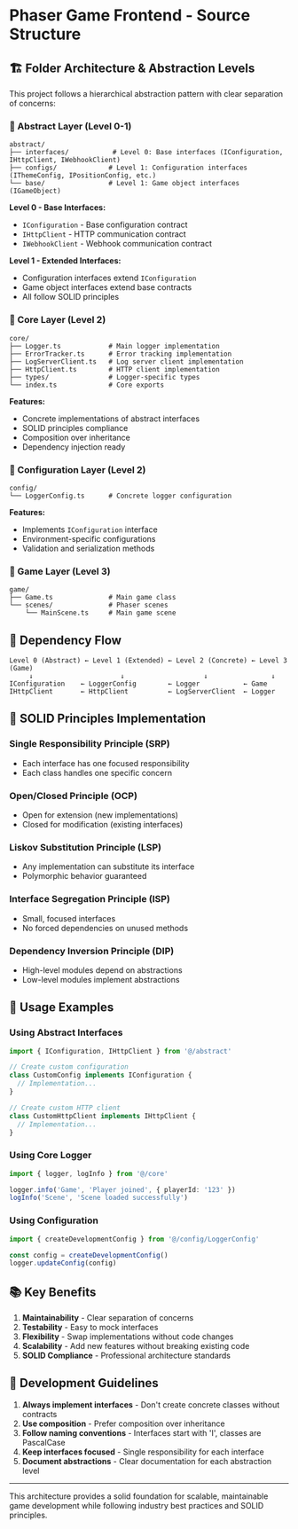 # Phaser Game Frontend - Source Structure

## 🏗️ **Folder Architecture & Abstraction Levels**

This project follows a hierarchical abstraction pattern with clear separation of concerns:

### **📁 Abstract Layer (Level 0-1)**
```
abstract/
├── interfaces/           # Level 0: Base interfaces (IConfiguration, IHttpClient, IWebhookClient)
├── configs/             # Level 1: Configuration interfaces (IThemeConfig, IPositionConfig, etc.)
└── base/                # Level 1: Game object interfaces (IGameObject)
```

**Level 0 - Base Interfaces:**
- `IConfiguration` - Base configuration contract
- `IHttpClient` - HTTP communication contract
- `IWebhookClient` - Webhook communication contract

**Level 1 - Extended Interfaces:**
- Configuration interfaces extend `IConfiguration`
- Game object interfaces extend base contracts
- All follow SOLID principles

### **📁 Core Layer (Level 2)**
```
core/
├── Logger.ts            # Main logger implementation
├── ErrorTracker.ts      # Error tracking implementation
├── LogServerClient.ts   # Log server client implementation
├── HttpClient.ts        # HTTP client implementation
├── types/               # Logger-specific types
└── index.ts             # Core exports
```

**Features:**
- Concrete implementations of abstract interfaces
- SOLID principles compliance
- Composition over inheritance
- Dependency injection ready

### **📁 Configuration Layer (Level 2)**
```
config/
└── LoggerConfig.ts      # Concrete logger configuration
```

**Features:**
- Implements `IConfiguration` interface
- Environment-specific configurations
- Validation and serialization methods

### **📁 Game Layer (Level 3)**
```
game/
├── Game.ts              # Main game class
└── scenes/              # Phaser scenes
    └── MainScene.ts     # Main game scene
```

## 🔄 **Dependency Flow**

```
Level 0 (Abstract) ← Level 1 (Extended) ← Level 2 (Concrete) ← Level 3 (Game)
     ↓                      ↓                    ↓                ↓
IConfiguration    ← LoggerConfig        ← Logger           ← Game
IHttpClient       ← HttpClient          ← LogServerClient  ← Logger
```

## 🎯 **SOLID Principles Implementation**

### **Single Responsibility Principle (SRP)**
- Each interface has one focused responsibility
- Each class handles one specific concern

### **Open/Closed Principle (OCP)**
- Open for extension (new implementations)
- Closed for modification (existing interfaces)

### **Liskov Substitution Principle (LSP)**
- Any implementation can substitute its interface
- Polymorphic behavior guaranteed

### **Interface Segregation Principle (ISP)**
- Small, focused interfaces
- No forced dependencies on unused methods

### **Dependency Inversion Principle (DIP)**
- High-level modules depend on abstractions
- Low-level modules implement abstractions

## 🚀 **Usage Examples**

### **Using Abstract Interfaces**
```typescript
import { IConfiguration, IHttpClient } from '@/abstract'

// Create custom configuration
class CustomConfig implements IConfiguration {
  // Implementation...
}

// Create custom HTTP client
class CustomHttpClient implements IHttpClient {
  // Implementation...
}
```

### **Using Core Logger**
```typescript
import { logger, logInfo } from '@/core'

logger.info('Game', 'Player joined', { playerId: '123' })
logInfo('Scene', 'Scene loaded successfully')
```

### **Using Configuration**
```typescript
import { createDevelopmentConfig } from '@/config/LoggerConfig'

const config = createDevelopmentConfig()
logger.updateConfig(config)
```

## 📚 **Key Benefits**

1. **Maintainability** - Clear separation of concerns
2. **Testability** - Easy to mock interfaces
3. **Flexibility** - Swap implementations without code changes
4. **Scalability** - Add new features without breaking existing code
5. **SOLID Compliance** - Professional architecture standards

## 🔧 **Development Guidelines**

1. **Always implement interfaces** - Don't create concrete classes without contracts
2. **Use composition** - Prefer composition over inheritance
3. **Follow naming conventions** - Interfaces start with 'I', classes are PascalCase
4. **Keep interfaces focused** - Single responsibility for each interface
5. **Document abstractions** - Clear documentation for each abstraction level

---

This architecture provides a solid foundation for scalable, maintainable game development while following industry best practices and SOLID principles.
